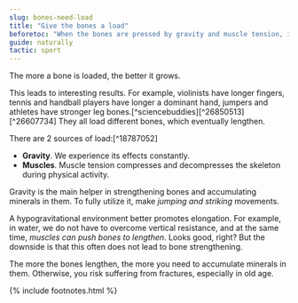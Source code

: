 ```yaml
---
slug: bones-need-load 
title: "Give the bones a load"
beforetoc: "When the bones are pressed by gravity and muscle tension, it grows better." 
guide: naturally 
tactic: sport
---
```

The more a bone is loaded, the better it grows.

This leads to interesting results. For example, violinists have longer fingers, tennis and handball players have  longer a dominant hand, jumpers and athletes have stronger leg bones.[^sciencebuddies][^26850513][^26607734] They all load different bones, which eventually lengthen.

There are 2 sources of load:[^18787052]

- **Gravity**. We experience its effects constantly.
- **Muscles**. Muscle tension compresses and decompresses the skeleton during physical activity.

Gravity is the main helper in strengthening bones and accumulating minerals in them. To fully utilize it, make *jumping and striking* movements.

A hypogravitational environment better promotes elongation. For example, in water, we do not have to overcome vertical resistance, and at the same time, *muscles can push bones to lengthen*. Looks good, right? But the downside is that this often does not lead to bone strengthening.

The more the bones lengthen, the more you need to accumulate minerals in them. Otherwise, you risk suffering from fractures, especially in old age.

{% include footnotes.html %}
